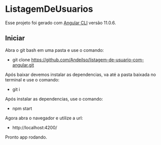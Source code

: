 # ListagemDeUsuarios

Esse projeto foi gerado com [Angular CLI](https://github.com/angular/angular-cli) versão 11.0.6.

## Iniciar

Abra o git bash em uma pasta e use o comando:
- git clone https://github.com/Andeilso/listagem-de-usuario-com-angular.git

Após baixar devemos instalar as dependencias, va até a pasta baixada no terminal e use o comando:
- git i

Após instalar as dependencias, use o comando:
- npm start

Agora abra o navegador e utilize a url:
- http://localhost:4200/

Pronto app rodando.
